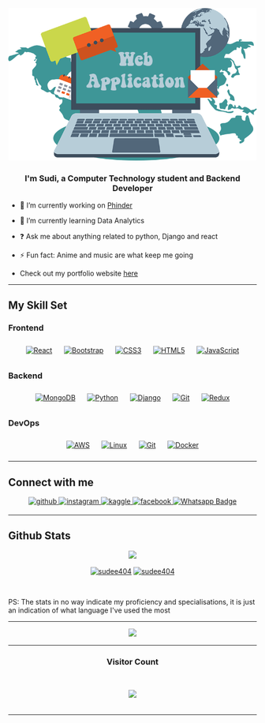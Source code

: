 <div align="center">
<img src="https://github.com/sudee404/sudee404/blob/main/kindpng_1272120.png"/>
</div>  
  

### <div align="center">I'm Sudi, a Computer Technology student and Backend Developer</div>  
  

- 🔭 I’m currently working on [Phinder](https://phinder-sudee404.koyeb.app)  
  

- 🌱 I’m currently learning Data Analytics   
  

- ❓ Ask me about anything related to python, Django and react  
  

- ⚡ Fun fact: Anime and music are what keep me going  


- Check out my portfolio website [here](https://sudee.netlify.app/)  


---  


## My Skill Set  


### Frontend  
<div align="center">  
<a href="https://reactjs.org/" target="_blank"><img style="margin: 10px" src="https://profilinator.rishav.dev/skills-assets/react-original-wordmark.svg" alt="React" height="50" /></a>  
<a href="https://getbootstrap.com/docs/3.4/javascript/" target="_blank"><img style="margin: 10px" src="https://profilinator.rishav.dev/skills-assets/bootstrap-plain.svg" alt="Bootstrap" height="50" /></a>  
<a href="https://www.w3schools.com/css/" target="_blank"><img style="margin: 10px" src="https://profilinator.rishav.dev/skills-assets/css3-original-wordmark.svg" alt="CSS3" height="50" /></a>  
<a href="https://en.wikipedia.org/wiki/HTML5" target="_blank"><img style="margin: 10px" src="https://profilinator.rishav.dev/skills-assets/html5-original-wordmark.svg" alt="HTML5" height="50" /></a>  
<a href="https://www.javascript.com/" target="_blank"><img style="margin: 10px" src="https://profilinator.rishav.dev/skills-assets/javascript-original.svg" alt="JavaScript" height="50" /></a>  
</div>



### Backend  
<div align="center">    
<a href="https://www.mongodb.com/" target="_blank"><img style="margin: 10px" src="https://profilinator.rishav.dev/skills-assets/mongodb-original-wordmark.svg" alt="MongoDB" height="50" /></a>  
<a href="https://www.python.org/" target="_blank"><img style="margin: 10px" src="https://profilinator.rishav.dev/skills-assets/python-original.svg" alt="Python" height="50" /></a>  
<a href="https://www.djangoproject.com/" target="_blank"><img style="margin: 10px" src="https://profilinator.rishav.dev/skills-assets/django-original.svg" alt="Django" height="50" /></a>  
<a href="https://github.com/" target="_blank"><img style="margin: 10px" src="https://profilinator.rishav.dev/skills-assets/git-scm-icon.svg" alt="Git" height="50" /></a>  
<a href="https://redux.js.org/" target="_blank"><img style="margin: 10px" src="https://profilinator.rishav.dev/skills-assets/redux-original.svg" alt="Redux" height="50" /></a>  
</div>


### DevOps  
<div align="center">  
<a href="https://aws.amazon.com/" target="_blank"><img style="margin: 10px" src="https://profilinator.rishav.dev/skills-assets/amazonwebservices-original-wordmark.svg" alt="AWS" height="50" /></a>  
<a href="https://www.linux.org/" target="_blank"><img style="margin: 10px" src="https://profilinator.rishav.dev/skills-assets/linux-original.svg" alt="Linux" height="50" /></a>  
<a href="https://github.com/" target="_blank"><img style="margin: 10px" src="https://profilinator.rishav.dev/skills-assets/git-scm-icon.svg" alt="Git" height="50" /></a>  
<a href="https://www.docker.com/" target="_blank"><img style="margin: 10px" src="https://profilinator.rishav.dev/skills-assets/docker-original-wordmark.svg" alt="Docker" height="50" /></a>  
</div>
 

--- 


## Connect with me  
<div align="center">
<a href="https://github.com/sudee404" target="_blank">
<img src=https://img.shields.io/badge/github-%2324292e.svg?&style=for-the-badge&logo=github&logoColor=white alt=github style="margin-bottom: 5px;" />
</a>
<a href="https://instagram.com/suddy_ranks" target="_blank">
<img src=https://img.shields.io/badge/instagram-%23000000.svg?&style=for-the-badge&logo=instagram&logoColor=white alt=instagram style="margin-bottom: 5px;" />
</a>
<a href="https://www.kaggle.com/sudeeabdalla" target="_blank">
<img src=https://img.shields.io/badge/kaggle-%2344BAE8.svg?&style=for-the-badge&logo=kaggle&logoColor=white alt=kaggle style="margin-bottom: 5px;" />
</a>
<a href="https://www.facebook.com/sudeeabdalla" target="_blank">
<img src=https://img.shields.io/badge/facebook-%232E87FB.svg?&style=for-the-badge&logo=facebook&logoColor=white alt=facebook style="margin-bottom: 5px;" />
</a>  
<a href="https://wa.me/254748181129">
<img src="https://img.shields.io/badge/Whatsapp-rgb(85, 85, 85)?style=for-the-badge&logo=whatsapp&logoColor=white" alt="Whatsapp Badge"/>
</a>
</div>  
  
 
---

## Github Stats 

<p align="center">
<a href="https://github.com/sudee404"><img src="http://github-readme-streak-stats.herokuapp.com?user=Niraj-Dilshan&theme=midnight-purple&border=7f3ace&ring=80ff00&fire=80ff00" /></a>
</p>

<p align="center">
<a href="https://github.com/sudee404"><img width="40%" src="https://github-readme-stats.vercel.app/api/top-langs/?username=sudee404&theme=midnight-purple&show_icons=true&layout=compact&border_color=7f3ace" alt="sudee404"/></a>
<a href="https://github.com/sudee404"><img width="55%" src="https://github-readme-stats.vercel.app/api/?username=sudee404&show_icons=true&count_private=true&theme=midnight-purple&show_icons=true&border_color=7f3ace" alt="sudee404"/></a>
</p>
<br/>
<p>PS: The stats in no way indicate my proficiency and specialisations, it is just an indication of what language I've used the most</p>


--- 

<div align="center"><img src="https://spotify-github-profile.vercel.app/api/view?uid=tg6l1xkwz2wtxwq6tby05ghv7&cover_image=true&theme=default&show_offline=false&background_color=121212" /></div>  

--- 

<h3 align="center">Visitor Count</h3>
<br/>
<p align="center"> 
<a href="https://github.com/sudee404"><img src="https://profile-counter.glitch.me/sudee404/count.svg" style="height:auto; width:300px;"/></a><br/>
<br/>

---



 
